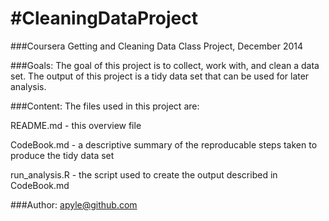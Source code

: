 #CleaningDataProject
===================

###Coursera Getting and Cleaning Data Class Project, December 2014

###Goals:
The goal of this project is to collect, work with, and clean a data set. The
output of this project is a tidy data set that can be used for later analysis.

###Content:
The files used in this project are:

README.md - this overview file

CodeBook.md - a descriptive summary of the reproducable steps taken to produce
              the tidy data set

run_analysis.R - the script used to create the output described in CodeBook.md

###Author: apyle@github.com

